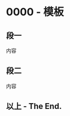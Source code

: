 [^_^]:这是一段注释。

[^_^]:前一段时间我一直用纯html写文章，但是html太难用了，直到前段时间我才发现，不只是主页，所有的网页都能用README.md作为一个index，所以我就把所有的文章用Markdown再写一次，前端füçk-yöü!
[主页](https://ganggangxiao.github.io/)
[文章](https://ganggangxiao.github.io/list/)
[关于](https://ganggangxiao.github.io/about/)
[GitHub](https://github.com/ganggangxiao/)
[我的托管地址](https://github.com/ganggangxiao/ganggangxiao.github.io/)
[评论](https://github.com/ganggangxiao/ganggangxiao.github.io/issues)  
创建时间 2022 04 07 | 修改时间 2022 04 30

# **0000 - 模板**

## 段一

内容

## 段二

内容

## **以上 - The End.**